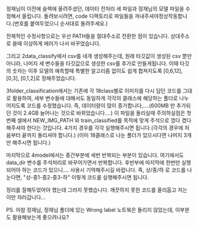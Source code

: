 정재님이 이전에 슬렉에 올려주셨던, 데이터 전처리 세 파일과 정재님의 모델 파일을 수정해서 올립니다.
돌려보시려면, code 디렉토리로 파일들을 꺼내주셔야정상작동합니다.(번호를 붙여두었으니 순서대로 돌려주세요.)

전체적인 수정사항으로는 우선 PATH들을 절대주소로 전환한 점이 있습니다. 상대주소로 쓸때 이상하게 에러가 나서 바꾸었습니다.

그리고 2data_classify에서 csv를 네개 생성해주는데, 원래 타깃값이 생성된 csv 뿐만 아니라, 나머지 세 변수들을 타깃값으로 생성한 csv를 추가로 만들게됩니다. 이때 타깃의 숫자는 이후 모델의 예측할때 특별한 알고리즘 없이도 쉽게 합쳐지도록 [0,6,12], [0,3], [0,1,2]로 정해주었습니다.

3folder_classification에서는 기존에 각 18class별로 이미지를 다시 담던 코드를 그대로 활용하여, 세부 변수들에 대해서도 동일하게 각각의 클래스에 해당하는 폴더로 나누어지도록 코드를 수정했습니다. 즉, 데이터량이 많이 증가합니다,....(600MB 만 추가되던 것이 2.4GB 늘어나는 것으로 바뀌었습니다....)
이 파일을 돌리실때 주의하실점은 첫번째 셀에서 NEW_IMG_PATH 와 train_classified를 목적에 맞게 주석으로 껐다 켰다 해주셔야 한다는 것입니다. 4가지 경우를 각각 실행해주시면 됩니다.(각각의 경우에 처음부터 끝까지 돌리셔야 합니다.) (이미 18클래스로 나눈 폴더가 있으시다면 나머지 3개만 해주시면 됩니다.)

마지막으로 4model에서는 중간부분에 세번 반복되는 부분이 있습니다. 여기에서도 data_dir 변수를 주석처리로 바꾸어가면서 반복합니다. 후반부에 마지막에 한번만 실행되어야 하는 코드가 있으니.... 사용시 기억해주시길 바랍니다.
즉, 상/중/하 로 코드를 나눈다면, "상-중1-중2-중3-하" 이렇게 코드를 실행해주시면 됩니다.

정리를 잘해두었어야 했는데 그러지 못했습니다. 깨끗하지 못한 코드를 올리옵고 저는 이만 자러갑니다...

PS. 아참 정재님, 정재님 폴더에 있는 Wrong label 노트북은 돌리지 않았는데, 이부분도 활용해보는게 좋으려나요?
